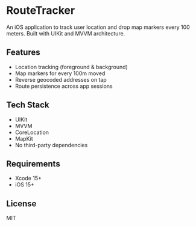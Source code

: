 # RouteTracker

An iOS application to track user location and drop map markers every 100 meters. Built with UIKit and MVVM architecture.

## Features
- Location tracking (foreground & background)
- Map markers for every 100m moved
- Reverse geocoded addresses on tap
- Route persistence across app sessions

## Tech Stack
- UIKit
- MVVM
- CoreLocation
- MapKit
- No third-party dependencies

## Requirements
- Xcode 15+
- iOS 15+

## License
MIT

